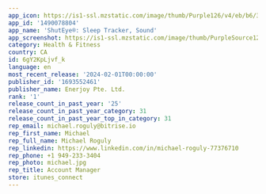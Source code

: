 ```yaml
---
app_icon: https://is1-ssl.mzstatic.com/image/thumb/Purple126/v4/eb/b6/37/ebb63723-6a5d-38b8-4d84-634d37094a31/AppIcon-0-0-1x_U007emarketing-0-7-0-85-220.png/1024x1024bb.png
app_id: '1490078804'
app_name: 'ShutEye®: Sleep Tracker, Sound'
app_screenshot: https://is1-ssl.mzstatic.com/image/thumb/PurpleSource126/v4/2a/9f/b1/2a9fb188-7e2a-b49d-c799-79562ca92e95/7efda7a5-a806-4635-96a3-73cbca2ab8cc_1.png/1242x2688bb.png
category: Health & Fitness
country: CA
id: 6gY2KpLjvf_k
language: en
most_recent_release: '2024-02-01T00:00:00'
publisher_id: '1693552461'
publisher_name: Enerjoy Pte. Ltd.
rank: '1'
release_count_in_past_year: '25'
release_count_in_past_year_category: 31
release_count_in_past_year_top_in_category: 31
rep_email: michael.roguly@bitrise.io
rep_first_name: Michael
rep_full_name: Michael Roguly
rep_linkedin: https://www.linkedin.com/in/michael-roguly-77376710
rep_phone: +1 949-233-3404
rep_photo: michael.jpg
rep_title: Account Manager
store: itunes_connect
---
```

